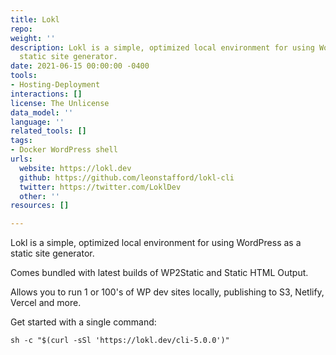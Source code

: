 ```yaml
---
title: Lokl
repo: 
weight: ''
description: Lokl is a simple, optimized local environment for using WordPress as a
  static site generator.
date: 2021-06-15 00:00:00 -0400
tools:
- Hosting-Deployment
interactions: []
license: The Unlicense
data_model: ''
language: ''
related_tools: []
tags:
- Docker WordPress shell
urls:
  website: https://lokl.dev
  github: https://github.com/leonstafford/lokl-cli
  twitter: https://twitter.com/LoklDev
  other: ''
resources: []

---
```


Lokl is a simple, optimized local environment for using WordPress as a
  static site generator.

Comes bundled with latest builds of WP2Static and Static HTML Output.

Allows you to run 1 or 100's of WP dev sites locally, publishing to S3, Netlify,
 Vercel and more.

Get started with a single command:

`sh -c "$(curl -sSl 'https://lokl.dev/cli-5.0.0')"`
